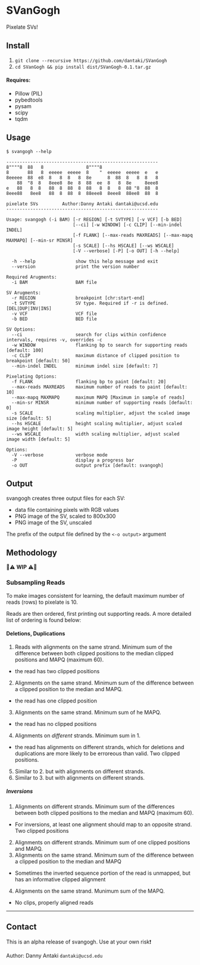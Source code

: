 # SVanGogh
Pixelate SVs!

## Install

1. `git clone --recursive https://github.com/dantaki/SVanGogh`
2. `cd SVanGogh && pip install dist/SVanGogh-0.1.tar.gz` 

#### Requires:
* Pillow (PIL)
* pybedtools
* pysam
* scipy
* tqdm 

## Usage

```
$ svangogh --help

---------------------------------------------------------
8""""8  88   8                8""""8                   
8       88   8  eeeee  eeeee  8    "  eeeee  eeeee  e   e 
8eeeee  88  e8  8   8  8   8  8e      8  88  8   8  8   8 
    88  "8  8   8eee8  8e  8  88  ee  8   8  8e     8eee8 
e   88   8  8   88  8  88  8  88   8  8   8  88 "8  88  8 
8eee88   8ee8   88  8  88  8  88eee8  8eee8  88ee8  88  8

pixelate SVs         Author:Danny Antaki dantaki@ucsd.edu
---------------------------------------------------------

Usage: svangogh (-i BAM) [-r REGION] [-t SVTYPE] [-v VCF] [-b BED] 
                         [--ci] [-w WINDOW] [-c CLIP] [--min-indel INDEL] 
                         [-f FLANK] [--max-reads MAXREADS] [--max-mapq MAXMAPQ] [--min-sr MINSR] 
                         [-s SCALE] [--hs HSCALE] [--ws WSCALE] 
                         [-V --verbose] [-P] [-o OUT] [-h --help]

  -h --help               show this help message and exit
  --version               print the version number

Required Arugments:
  -i BAM                  BAM file

SV Arugments:  
  -r REGION               breakpoint [chr:start-end]
  -t SVTYPE               SV type. Required if -r is defined. [DEL|DUP|INV|INS]
  -v VCF                  VCF file
  -b BED                  BED file

SV Options:
  --ci                    search for clips within confidence intervals, requires -v, overrides -c
  -w WINDOW               flanking bp to search for supporting reads [default: 100]
  -c CLIP                 maximum distance of clipped position to breakpoint [default: 50]
  --min-indel INDEL       minimum indel size [default: 7]

Pixelating Options:  
  -f FLANK                flanking bp to paint [default: 20]
  --max-reads MAXREADS    maximum number of reads to paint [default: 10]
  --max-mapq MAXMAPQ      maximum MAPQ [Maximum in sample of reads]
  --min-sr MINSR          minimum number of supporting reads [default: 0]
  -s SCALE                scaling multiplier, adjust the scaled image size [default: 5]
  --hs HSCALE             height scaling multiplier, adjust scaled image height [default: 5]
  --ws WSCALE             width scaling multiplier, adjust scaled image width [default: 5]

Options:  
  -V --verbose            verbose mode
  -P                      display a progress bar
  -o OUT                  output prefix [default: svangogh]

```

## Output

svangogh creates three output files for each SV: 

* data file containing pixels with RGB values 
* PNG image of the SV, scaled to 800x300
* PNG image of the SV, unscaled

The prefix of the output file defined by the `<-o output>` argument

## Methodology

:construction::warning: **WIP** :warning::construction:

### Subsampling Reads 
To make images consistent for learning, the default maximum number of reads (rows) to pixelate is 10.  

Reads are then ordered, first printing out supporting reads. A more detailed list of ordering is found below:

#### Deletions, Duplications

1. Reads with alignments on the same strand. Minimum sum of the difference between both clipped positions to the median clipped positions and MAPQ (maximum 60). 
  * the read has two clipped positions
2. Alignments on the same strand. Minimum sum of the difference between a clipped position to the median and MAPQ.
  * the read has one clipped position
3. Alignments on the same strand. Minimum sum of he MAPQ.
  * the read has no clipped positions
4. Alignments on *different* strands. Minimum sum in 1.
  * the read has alignments on different strands, which for deletions and duplications are more likely to be erroreous than valid. Two clipped positions.
5. Similar to 2. but with alignments on different strands.
6. Similar to 3. but with alignments on different strands.

##### Inversions

1. Alignments on different strands. Minimum sum of the differences between both clipped positions to the median and MAPQ (maximum 60). 
  * For inversions, at least one alignment should map to an opposite strand. Two clipped positions
2. Alignments on different strands. Minimum sum of one clipped positions and MAPQ.
3. Alignments on the same strand. Minimum sum of the difference between a clipped position to the median and MAPQ
  * Sometimes the inverted sequence portion of the read is unmapped, but has an informative clipped alignment
4. Alignments on the same strand. Munimum sum of the MAPQ.
  * No clips, properly aligned reads


--- 

## Contact

This is an alpha release of svangogh. Use at your own risk:exclamation:

Author: Danny Antaki `dantaki@ucsd.edu`
